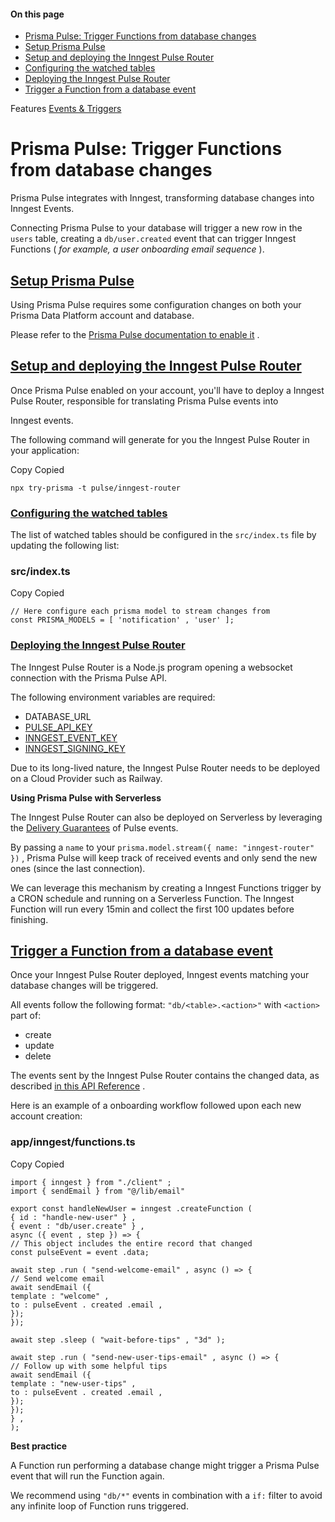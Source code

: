#### On this page

- [Prisma Pulse: Trigger Functions from database changes](\docs\features\events-triggers\prisma-pulse#prisma-pulse-trigger-functions-from-database-changes)
- [Setup Prisma Pulse](\docs\features\events-triggers\prisma-pulse#setup-prisma-pulse)
- [Setup and deploying the Inngest Pulse Router](\docs\features\events-triggers\prisma-pulse#setup-and-deploying-the-inngest-pulse-router)
- [Configuring the watched tables](\docs\features\events-triggers\prisma-pulse#configuring-the-watched-tables)
- [Deploying the Inngest Pulse Router](\docs\features\events-triggers\prisma-pulse#deploying-the-inngest-pulse-router)
- [Trigger a Function from a database event](\docs\features\events-triggers\prisma-pulse#trigger-a-function-from-a-database-event)

Features [Events &amp; Triggers](\docs\features\events-triggers)

# Prisma Pulse: Trigger Functions from database changes

Prisma Pulse integrates with Inngest, transforming database changes into Inngest Events.

Connecting Prisma Pulse to your database will trigger a new row in the `users` table, creating a `db/user.created` event that can trigger Inngest Functions ( *for example, a user onboarding email sequence* ).

## [Setup Prisma Pulse](\docs\features\events-triggers\prisma-pulse#setup-prisma-pulse)

Using Prisma Pulse requires some configuration changes on both your Prisma Data Platform account and database.

Please refer to the [Prisma Pulse documentation to enable it](https://www.prisma.io/docs/pulse/getting-started#1-enable-pulse-in-the-platform-console) .

## [Setup and deploying the Inngest Pulse Router](\docs\features\events-triggers\prisma-pulse#setup-and-deploying-the-inngest-pulse-router)

Once Prisma Pulse enabled on your account, you'll have to deploy a Inngest Pulse Router, responsible for translating Prisma Pulse events into

Inngest events.

The following command will generate for you the Inngest Pulse Router in your application:

Copy Copied

```
npx try-prisma -t pulse/inngest-router
```

### [Configuring the watched tables](\docs\features\events-triggers\prisma-pulse#configuring-the-watched-tables)

The list of watched tables should be configured in the `src/index.ts` file by updating the following list:

### src/index.ts

Copy Copied

```
// Here configure each prisma model to stream changes from
const PRISMA_MODELS = [ 'notification' , 'user' ];
```

### [Deploying the Inngest Pulse Router](\docs\features\events-triggers\prisma-pulse#deploying-the-inngest-pulse-router)

The Inngest Pulse Router is a Node.js program opening a websocket connection with the Prisma Pulse API.

The following environment variables are required:

- DATABASE\_URL
- [PULSE\_API\_KEY](https://www.prisma.io/docs/pulse/getting-started#14-generate-an-api-key)
- [INNGEST\_EVENT\_KEY](\docs\events\creating-an-event-key)
- [INNGEST\_SIGNING\_KEY](\docs\platform\signing-keys)

Due to its long-lived nature, the Inngest Pulse Router needs to be deployed on a Cloud Provider such as Railway.

**Using Prisma Pulse with Serverless**

The Inngest Pulse Router can also be deployed on Serverless by leveraging the [Delivery Guarantees](https://www.prisma.io/blog/prisma-pulse-introducing-delivery-guarantees-for-database-change-events) of Pulse events.

By passing a `name` to your `prisma.model.stream({ name: "inngest-router" })` , Prisma Pulse will keep track of received events and only send the new ones (since the last connection).

We can leverage this mechanism by creating a Inngest Functions trigger by a CRON schedule and running on a Serverless Function. The Inngest Function will run every 15min and collect the first 100 updates before finishing.

## [Trigger a Function from a database event](\docs\features\events-triggers\prisma-pulse#trigger-a-function-from-a-database-event)

Once your Inngest Pulse Router deployed, Inngest events matching your database changes will be triggered.

All events follow the following format: `"db/<table>.<action>"` with `<action>` part of:

- create
- update
- delete

The events sent by the Inngest Pulse Router contains the changed data, as described [in this API Reference](https://www.prisma.io/docs/pulse/api-reference#pulsecreateeventuser) .

Here is an example of a onboarding workflow followed upon each new account creation:

### app/inngest/functions.ts

Copy Copied

```
import { inngest } from "./client" ;
import { sendEmail } from "@/lib/email"

export const handleNewUser = inngest .createFunction (
{ id : "handle-new-user" } ,
{ event : "db/user.create" } ,
async ({ event , step }) => {
// This object includes the entire record that changed
const pulseEvent = event .data;

await step .run ( "send-welcome-email" , async () => {
// Send welcome email
await sendEmail ({
template : "welcome" ,
to : pulseEvent . created .email ,
});
});

await step .sleep ( "wait-before-tips" , "3d" );

await step .run ( "send-new-user-tips-email" , async () => {
// Follow up with some helpful tips
await sendEmail ({
template : "new-user-tips" ,
to : pulseEvent . created .email ,
});
});
} ,
);
```

**Best practice**

A Function run performing a database change might trigger a Prisma Pulse event that will run the Function again.

We recommend using `"db/*"` events in combination with a `if:` filter to avoid any infinite loop of Function runs triggered.
